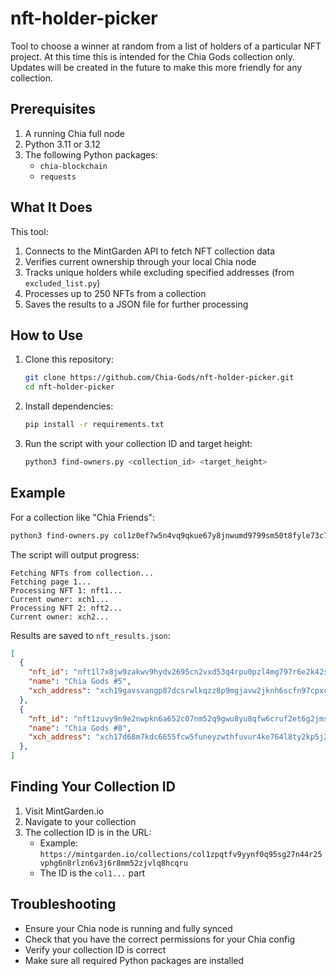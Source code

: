 # nft-holder-picker
Tool to choose a winner at random from a list of holders of a particular NFT project. At this time this is intended for
the Chia Gods collection only. Updates will be created in the future to make this more friendly for any collection.

## Prerequisites

1. A running Chia full node
2. Python 3.11 or 3.12
3. The following Python packages:
    - `chia-blockchain`
    - `requests`

## What It Does

This tool:
1. Connects to the MintGarden API to fetch NFT collection data
2. Verifies current ownership through your local Chia node
3. Tracks unique holders while excluding specified addresses (from `excluded_list.py`)
4. Processes up to 250 NFTs from a collection
5. Saves the results to a JSON file for further processing

## How to Use

1. Clone this repository:
   ```bash
   git clone https://github.com/Chia-Gods/nft-holder-picker.git
   cd nft-holder-picker
   ```

2. Install dependencies:
   ```bash
   pip install -r requirements.txt
   ```

3. Run the script with your collection ID and target height:
   ```bash
   python3 find-owners.py <collection_id> <target_height>
   ```

## Example

For a collection like "Chia Friends":
```bash
python3 find-owners.py col1z0ef7w5n4vq9qkue67y8jnwumd9799sm50t8fyle73c70ly4z0ws0p2rhl 6427100
```

The script will output progress:
```
Fetching NFTs from collection...
Fetching page 1...
Processing NFT 1: nft1...
Current owner: xch1...
Processing NFT 2: nft2...
Current owner: xch2...
```

Results are saved to `nft_results.json`:
```json
[
  {
    "nft_id": "nft1l7x8jw9zakwv9hydv2695cn2vxd53q4rpu0pzl4mg797r6e2k42ssypshe",
    "name": "Chia Gods #5",
    "xch_address": "xch19gavsvangp87dcsrwlkqzz8p9mgjavw2jknh6scfn97cpxc2t78q7q9tnw"
  },
  {
    "nft_id": "nft1zuvy9n9e2nwpkn6a652c07nm52q9gwu8yu8qfw6cruf2et6g2jmsmr3k6w",
    "name": "Chia Gods #8",
    "xch_address": "xch17d68m7kdc6655fcw5funeyzwthfuvur4ke764l8ty2kp5j2lrjjsh4ddyv"
  },
]
```

## Finding Your Collection ID

1. Visit MintGarden.io
2. Navigate to your collection
3. The collection ID is in the URL:
    - Example: `https://mintgarden.io/collections/col1zpqtfv9yynf0q95sg27n44r25vphg6n8rlzn6v3j6r8mm52zjvlq8hcqru`
    - The ID is the `col1...` part

## Troubleshooting

- Ensure your Chia node is running and fully synced
- Check that you have the correct permissions for your Chia config
- Verify your collection ID is correct
- Make sure all required Python packages are installed
